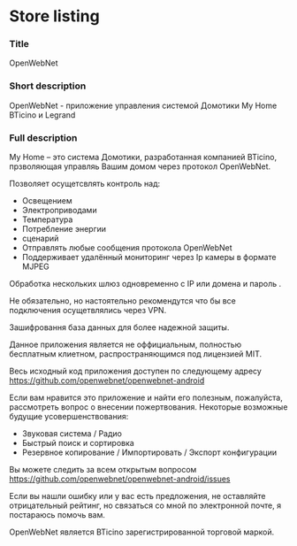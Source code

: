 # Store listing

### Title
OpenWebNet

### Short description
OpenWebNet - приложение управления системой Домотики My Home BTicino и Legrand

### Full description
My Home – это система Домотики, разработанная компанией BTicino, прзволяющая управляь Вашим домом через протокол OpenWebNet.

Позволяет осущетсвлять контроль над:
- Освещением
- Электроприводами
- Температура
- Потребление энергии
- сценарий
- Отправлять любые сообщения протокола OpenWebNet
- Поддерживает удалённый мониторинг через Ip камеры в формате MJPEG

Обработка нескольких шлюз одновременно с IP или домена и пароль .

Не обязательно, но настоятельно рекомендутся что бы все подключения осущетвлялись через VPN.

Зашифровання база данных для более надежной защиты.

Данное приложения является не оффициальным, полностью бесплатным клиетном, распространяющимся под лицензией MIT.

Весь исходный код приложения доступен по следующему адресу https://github.com/openwebnet/openwebnet-android

Если вам нравится это приложение и найти его полезным, пожалуйста, рассмотреть вопрос о внесении пожертвования. Некоторые возможные будущие усовершенствования:
- Звуковая система / Радио
- Быстрый поиск и сортировка
- Резервное копирование / Импортировать / Экспорт конфигурации

Вы можете следить за всем открытым вопросом https://github.com/openwebnet/openwebnet-android/issues

Если вы нашли ошибку или у вас есть предложения, не оставляйте отрицательный рейтинг, но связаться со мной по электронной почте, я постараюсь помочь вам.

OpenWebNet является BTicino зарегистрированной торговой маркой.